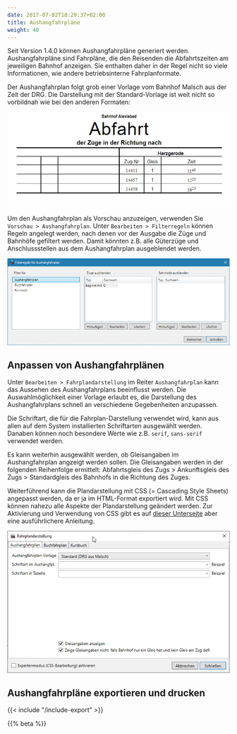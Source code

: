 ```yaml
---
date: 2017-07-02T18:29:37+02:00
title: Aushangfahrpläne
weight: 40
---
```


Seit Version 1.4.0 können Aushangfahrpläne generiert werden. Aushangfahrpläne sind Fahrpläne, die den Reisenden die Abfahrtszeiten am jeweiligen Bahnhof anzeigen. Sie enthalten daher in der Regel nicht so viele Informationen, wie andere betriebsinterne Fahrplanformate.

Der Aushangfahrplan folgt grob einer Vorlage vom Bahnhof Malsch aus der Zeit der DRG. Die Darstellung mit der Standard-Vorlage ist weit nicht so vorbildnah wie bei den anderen Formaten:

![Quelle der Daten: Buchfahrplanheft 721-33 der DR aus dem Jahr 1894/85](afpl.png)

Um den Aushangfahrplan als Vorschau anzuzeigen, verwenden Sie `Vorschau > Aushangfahrplan`. Unter `Bearbeiten > Filterregeln` können Regeln angelegt werden, nach denen vor der Ausgabe die Züge und Bahnhöfe gefiltert werden. Damit könnten z.B. alle Güterzüge und Anschlussstellen aus dem Aushangfahrplan ausgeblendet werden.

![Filterfenster](filterfenster.png)

## Anpassen von Aushangfahrplänen
Unter `Bearbeiten > Fahrplandarstellung` im Reiter `Aushangfahrplan` kann das Aussehen des Aushangfahrplans beeinflusst werden. Die Auswahlmöglichkeit einer Vorlage erlaubt es, die Darstellung des Aushangfahrplans schnell an verschiedene Gegebenheiten anzupassen.

Die Schriftart, die für die Fahrplan-Darstellung verwendet wird, kann aus allen auf dem System installierten Schriftarten ausgewählt werden. Danaben können noch besondere Werte wie z.B. `serif`, `sans-serif` verwendet werden.

Es kann weiterhin ausgewählt werden, ob Gleisangaben im Aushangfahrplan angzeigt werden sollen. Die Gleisangaben werden in der folgenden Reihenfolge ermittelt: Abfahrtsgleis des Zugs > Ankunftsgleis des Zugs > Standardgleis des Bahnhofs in die Richtung des Zuges.

Weiterführend kann die Plandarstellung mit CSS (= Cascading Style Sheets) angepasst werden, da er ja im HTML-Format exportiert wird. Mit CSS können nahezu alle Aspekte der Plandarstellung geändert werden. Zur Aktivierung und Verwendung von CSS gibt es auf [dieser Unterseite](/dev/css/) aber eine ausführlichere Anleitung.

![Aushangfahrplansdarstellung](afpl-darstellung.png)

## Aushangfahrpläne exportieren und drucken
{{< include "/include-export" >}}

{{% beta %}}